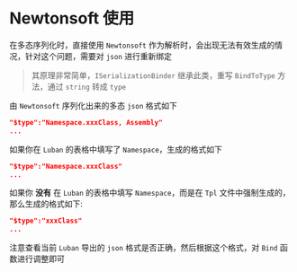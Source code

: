 # Newtonsoft 使用

在多态序列化时，直接使用 `Newtonsoft` 作为解析时，会出现无法有效生成的情况，针对这个问题，需要对 `json` 进行重新绑定

> 其原理非常简单，`ISerializationBinder` 继承此类，重写 `BindToType` 方法，通过 `string` 转成 `type`

由 `Newtonsoft` 序列化出来的多态 `json` 格式如下

```json
"$type":"Namespace.xxxClass, Assembly"
...
```

如果你在 `Luban` 的表格中填写了 `Namespace`，生成的格式如下

```json
"$type":"Namespace.xxxClass"
...
```

如果你 **没有** 在 `Luban` 的表格中填写 `Namespace`，而是在 `Tpl` 文件中强制生成的，那么生成的格式如下:

```json
"$type":"xxxClass"
...
```

注意查看当前 `Luban` 导出的 `json` 格式是否正确，然后根据这个格式，对 `Bind` 函数进行调整即可

